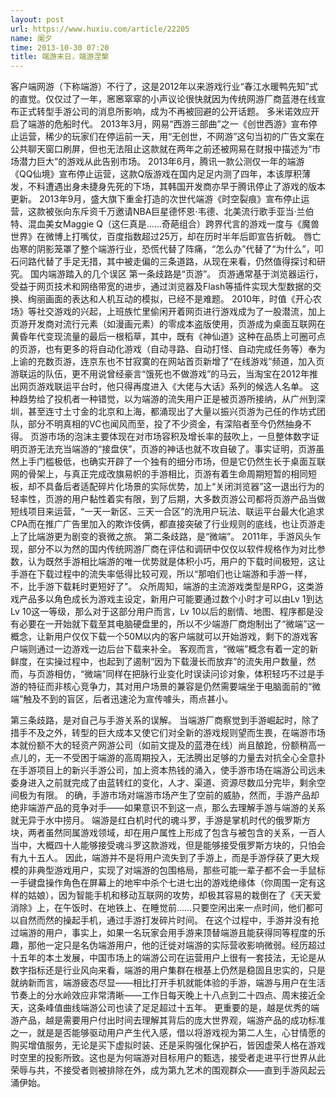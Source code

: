 ```yaml
---
layout: post
url: https://www.huxiu.com/article/22205
name: 阑夕
time: 2013-10-30 07:20
title: 端游末日，端游涅槃
---
```

客户端网游（下称端游）不行了，这是2012年以来游戏行业“春江水暖鸭先知”式的直觉。仅仅过了一年，窸窸窣窣的小声议论很快就因为传统网游厂商蓝港在线宣布正式转型手游公司的消息所影响，成为不再被回避的公开话题。 多米诺效应开启了端游的危船时代。 2013年3月，网易“西游三部曲”之一《创世西游》宣布停止运营，稀少的玩家们在停运前一天，用“无创世，不网游”这句当初的广告文案在公共聊天窗口刷屏，但也无法阻止这款就在两年之前还被网易在财报中描述为“市场潜力巨大”的游戏从此告别市场。 2013年6月，腾讯一款公测仅一年的端游《QQ仙境》宣布停止运营，这款Q版游戏在国内足足内测了四年，本该厚积薄发，不料遭遇出身未捷身先死的下场，其韩国开发商亦早于腾讯停止了游戏的版本更新。 2013年9月，盛大旗下重金打造的次世代端游《时空裂痕》宣布停止运营，这款被张向东斥资千万邀请NBA巨星德怀恩·韦德、北美流行歌手亚当·兰伯特、混血美女Maggie Q（这仨真是……奇葩组合）跨界代言的游戏一度与《魔兽世界》在微博上打嘴仗，百度指数超过25万，却在历时半年后即宣告折戟。 唇亡齿寒的阴影笼罩了整个端游行业，恐慌代替了阵痛，“怎么办”代替了“为什么”，叩石问路代替了手足无措，其中被走偏的三条道路，从现在来看，仍然值得探讨和研究。 国内端游踏入的几个误区 第一条歧路是“页游”。 页游通常基于浏览器运行，受益于网页技术和网络带宽的进步，通过浏览器及Flash等插件实现大型数据的交换、绚丽画面的表达和人机互动的模拟，已经不是难题。 2010年，时值《开心农场》等社交游戏的兴起，上班族忙里偷闲开着网页进行游戏成为了一股潜流，加上页游开发商对流行元素（如漫画元素）的零成本盗版使用，页游成为桌面互联网在黄昏年代变现流量的最后一根稻草，其中，既有《神仙道》这种在品质上可圈可点的页游，也有更多的将自动化游戏（自动寻路、自动打怪、自动完成任务等）奉为上谕的充数页游，连京东也不甘寂寞的在网站首页新增了“在线游戏”频道，加入页游联运的队伍，更不用说曾经豪言“饿死也不做游戏”的马云，当淘宝在2012年推出网页游戏联运平台时，他只得再度进入《大佬与大话》系列的候选人名单。 这种趋势给了投机者一种错觉，以为端游的流失用户正是被页游所接纳，从广州到深圳，甚至连寸土寸金的北京和上海，都涌现出了大量以振兴页游为己任的作坊式团队，部分不明真相的VC也闻风而至，投了不少资金，有深陷者至今仍然抽身不得。 页游市场的泡沫主要体现在对市场容积及增长率的鼓吹上，一旦整体数字证明页游无法充当端游的“接盘侠”，页游的神话也就不攻自破了。事实证明，页游虽然上手门槛极低，也确实开辟了一个独有的细分市场，但是它仍然生长于桌面互联网的骨架上，与真正完成改旗易帜的手游相比，页游有着生命周期短暂的相同短板，却不具备后者适配碎片化场景的实际优势，加上“关闭浏览器”这一退出行为的轻率性，页游的用户黏性着实有限，到了后期，大多数页游公司都将页游产品当做短线项目来运营，“一天一新区、三天一合区”的洗用户玩法、联运平台最大化追求CPA而在推广广告里加入的欺诈伎俩，都直接突破了行业规则的底线，也让页游走上了比端游更为剧变的衰微之旅。 第二条歧路，是“微端”。 2011年，手游风头乍现，部分不以为然的国内传统网游厂商在评估和调研中仅仅以软件规格作为对比参数，认为既然手游相比端游的唯一优势就是体积小巧，用户的下载时间极短，这让手游在下载过程中的流失率低得比较可观，所以“那咱们也让端游和手游一样，不，比手游下载耗时更短好了”。 众所周知，端游的主流游戏类型是RPG，这类游戏产品多以角色成长为游戏主设定，新用户可能要通过数个小时才可以由Lv 1到达Lv 10这一等级，那么对于这部分用户而言，Lv 10以后的剧情、地图、程序都是没有必要在一开始就下载至其电脑硬盘里的，所以不少端游厂商炮制出了“微端”这一概念，让新用户仅仅下载一个50M以内的客户端就可以开始游戏，剩下的游戏客户端则通过一边游戏一边后台下载来补全。 客观而言，“微端”概念有着一定的新鲜度，在实操过程中，也起到了遏制“因为下载漫长而放弃”的流失用户数量，然而，与页游相仿，“微端”同样在把脉行业变化时误读问诊对象，体积轻巧不过是手游的特征而非核心竞争力，其对用户场景的兼容是仍然需要端坐于电脑面前的“微端”触及不到的盲区，后者迅速沦为宣传噱头，雨点甚小。

第三条歧路，是对自己与手游关系的误解。 当端游厂商察觉到手游崛起时，除了措手不及之外，转型的巨大成本又使它们对全新的游戏规则望而生畏，在端游市场本就份额不大的轻资产网游公司（如前文提及的蓝港在线）尚且酿跄，份额稍高一点儿的，无一不受困于端游的高周期投入，无法腾出足够的力量去对抗全心全意扑在手游项目上的新兴手游公司，加上资本热钱的涌入，使手游市场在端游公司远未委身进入之前就完成了由蓝转红的变化，人才、渠道、资源尽数瓜分完毕，剩余空间极为有限。 的确，手游市场对端游市场产生了空前的威胁，然而，手游产品却绝非端游产品的竞争对手——如果意识不到这一点，那么去理解手游与端游的关系就无异于水中捞月。 端游是红白机时代的魂斗罗，手游是掌机时代的俄罗斯方块，两者虽然同属游戏领域，却在用户属性上形成了包含与被包含的关系，一百人当中，大概四十人能够接受魂斗罗这款游戏，但是能够接受俄罗斯方块的，只怕会有九十五人。 因此，端游并不是将用户流失到了手游上，而是手游俘获了更大规模的非典型游戏用户，实现了对端游的包围格局，那些可能一辈子都不会一手鼠标一手键盘操作角色在屏幕上的地牢中杀个七进七出的游戏绝缘体（你周围一定有这样的姑娘），因为智能手机和移动互联网的攻势，却极其容易的栽倒在了《天天爱消除》上，在午饭时、在地铁上、在睡觉前……只要空闲出来一点时间，他们都可以自然而然的操起手机，通过手游打发碎片时间。 在这个过程中，手游并没有抢过端游的用户，事实上，如果一名玩家会用手游来顶替端游且能获得同等程度的乐趣，那他一定只是名伪端游用户，他的迁徙对端游的实际营收影响微弱。经历超过十五年的本土发展，中国市场上的端游公司在运营用户上很有一套技法，无论是从数字指标还是行业风向来看，端游的用户集群在根基上仍然是稳固且忠实的，只是就纳新而言，端游疲态尽显——相比打开手机就能体验的手游，端游与用户在生活节奏上的分水岭效应非常清晰——工作日每天晚上十八点到二十四点、周末接近全天，这条峰值曲线端游公司也读了足足超过十五年。 更重要的是，越是优秀的端游产品，越是需要用户付出时间去理解其背后的庞大世界观，端游产品的成功标准之一，就是是否能够驱动用户产生代入感，借以将游戏视为第二人生，心甘情愿的购买增值服务，无论是买下虚拟时装、还是采购强化保护石，皆因虚荣人格在游戏时空里的投影所致。这也是为何端游对目标用户的甄选，接受者走进平行世界从此荣辱与共，不接受者则被排除在外，成为第九艺术的围观群众——直到手游风起云涌伊始。

